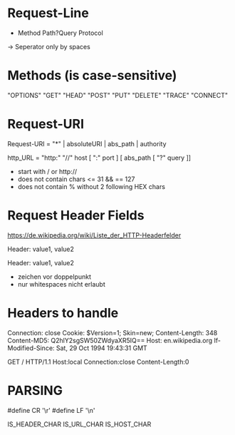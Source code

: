 # Request-Line

- Method Path?Query Protocol

-> Seperator only by spaces

# Methods (is case-sensitive)
"OPTIONS"
"GET"
"HEAD"
"POST"
"PUT"
"DELETE"
"TRACE"
"CONNECT"

# Request-URI
Request-URI    = "*" | absoluteURI | abs_path | authority

http_URL = "http:" "//" host [ ":" port ] [ abs_path [ "?" query ]]

- start with / or http://
- does not contain chars <= 31 && == 127
- does not contain % without 2 following HEX chars

# Request Header Fields
https://de.wikipedia.org/wiki/Liste_der_HTTP-Headerfelder


Header: value1, value2

Header: value1,
        value2

- zeichen vor doppelpunkt
- nur whitespaces nicht erlaubt

# Headers to handle
Connection: close
Cookie: $Version=1; Skin=new;
Content-Length: 348
Content-MD5: Q2hlY2sgSW50ZWdyaXR5IQ==
Host: en.wikipedia.org
If-Modified-Since: Sat, 29 Oct 1994 19:43:31 GMT




GET / HTTP/1.1
Host:local
Connection:close
Content-Length:0










# PARSING

#define CR                  '\r'
#define LF                  '\n'

IS_HEADER_CHAR
IS_URL_CHAR
IS_HOST_CHAR


